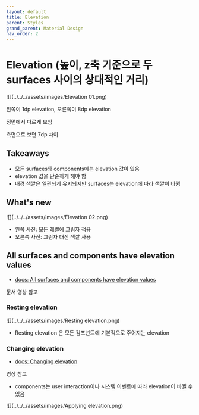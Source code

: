 ```yaml
---
layout: default
title: Elevation
parent: Styles
grand_parent: Material Design
nav_order: 2
---
```


# Elevation (높이, z축 기준으로 두 surfaces 사이의 상대적인 거리)

![](../../../assets/images/Elevation 01.png)

왼쪽이 1dp elevation, 오른쪽이 8dp elevation

정면에서 다르게 보임

측면으로 보면 7dp 차이

## Takeaways

- 모든 surfaces와 components에는 elevation 값이 있음
- elevation 값을 단순하게 해야 함
- 배경 색깔은 일관되게 유지되지만 surfaces는 elevation에 따라 색깔이 바뀜

## What's new

![](../../../assets/images/Elevation 02.png)

- 왼쪽 사진: 모든 레벨에 그림자 적용
- 오른쪽 사진: 그림자 대신 색깔 사용

## All surfaces and components have elevation values

- [docs: All surfaces and components have elevation values](https://m3.material.io/styles/elevation/overview#6585e78e-773c-46d2-b7e6-2eea780f7eb5)

문서 영상 참고

### Resting elevation

![](../../../assets/images/Resting elevation.png)

- Resting elevation 은 모든 컴포넌트에 기본적으로 주어지는 elevation

### Changing elevation

- [docs: Changing elevation](https://m3.material.io/styles/elevation/overview#25a28bbe-1a14-4d98-bef3-cff54215cf09)

영상 참고

- components는 user interaction이나 시스템 이벤트에 따라 elevation이 바뀔 수 있음

![](../../../assets/images/Applying elevation.png)
